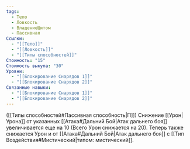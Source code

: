 ```yaml
---
tags:
  - Тело
  - Ловкость
  - ВладениеЩитом
  - Пассивная
Ссылки:
  - "[[Тело]]"
  - "[[Ловкость]]"
  - "[[Типы способностей]]"
Стоимость: "15"
Стоимость выкупа: "30"
Уровни:
  - "[[Блокирование Снарядов 1]]"
  - "[[Блокирование Снарядов 2]]"
Связанные навыки:
  - "[[Блокирование Снарядов 1]]"
  - "[[Блокирование Снарядов 2]]"
---
```

([[Типы способностей#Пассивная способность|П]]) Снижение [[Урон|Урона]] от указанных [[Атака#Дальний Бой|Атак дальнего боя]] увеличивается еще на 10 (Всего Урон снижается на 20). 
Теперь также снижается Урон и от [[Атака#Дальний Бой|Атак дальнего боя]] с [[Тип Воздействия#Мистический|типом: мистический]].
